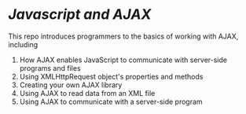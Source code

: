 
<h1><i>Javascript and AJAX</i></h1>
<p>This repo introduces programmers to the basics of working with AJAX, including<p>
<ol>
<li>How AJAX enables JavaScript to communicate with server-side programs and files</li>

<li>Using XMLHttpRequest object's properties and methods</li>

<li>Creating your own AJAX library</li>

<li>Using AJAX to read data from an XML file</li>

<li>Using AJAX to communicate with a server-side program</li>


</ol>
